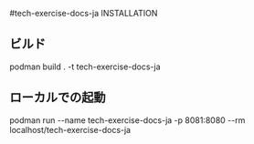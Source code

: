 #tech-exercise-docs-ja INSTALLATION

## ビルド
podman build . -t tech-exercise-docs-ja

## ローカルでの起動
podman run --name tech-exercise-docs-ja -p 8081:8080 --rm localhost/tech-exercise-docs-ja
